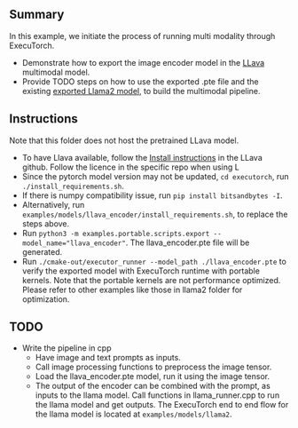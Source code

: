 ## Summary
In this example, we initiate the process of running multi modality through ExecuTorch.
- Demonstrate how to export the image encoder model in the [LLava](https://github.com/haotian-liu/LLaVA) multimodal model.
- Provide TODO steps on how to use the exported .pte file and the existing [exported Llama2 model](https://github.com/pytorch/executorch/tree/release/0.2/examples/models/llama2), to build the multimodal pipeline.

## Instructions
Note that this folder does not host the pretrained LLava model.
- To have Llava available, follow the [Install instructions](https://github.com/haotian-liu/LLaVA?tab=readme-ov-file#install) in the LLava github. Follow the licence in the specific repo when using L
- Since the pytorch model version may not be updated, `cd executorch`, run `./install_requirements.sh`.
- If there is numpy compatibility issue, run `pip install bitsandbytes -I`.
- Alternatively, run `examples/models/llava_encoder/install_requirements.sh`, to replace the steps above.
- Run `python3 -m examples.portable.scripts.export --model_name="llava_encoder"`. The llava_encoder.pte file will be generated.
- Run `./cmake-out/executor_runner --model_path ./llava_encoder.pte` to verify the exported model with ExecuTorch runtime with portable kernels. Note that the portable kernels are not performance optimized. Please refer to other examples like those in llama2 folder for optimization.

## TODO
- Write the pipeline in cpp
  - Have image and text prompts as inputs.
  - Call image processing functions to preprocess the image tensor.
  - Load the llava_encoder.pte model, run it using the image tensor.
  - The output of the encoder can be combined with the prompt, as inputs to the llama model. Call functions in llama_runner.cpp to run the llama model and get outputs. The ExecuTorch end to end flow for the llama model is located at `examples/models/llama2`.
